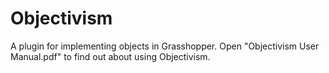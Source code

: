 # Objectivism

A plugin for implementing objects in Grasshopper.
Open "Objectivism User Manual.pdf" to find out about using Objectivism.
